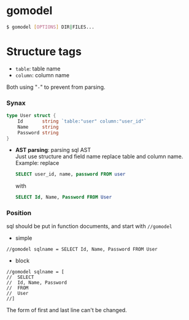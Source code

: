 # gomodel
```sh
$ gomodel [OPTIONS] DIR|FILES...
```

# Structure tags
* `table`: table name
* `column`: column name

Both using "`-`" to prevent from parsing.

### Synax
```Go
type User struct {
    Id       string `table:"user" column:"user_id"`
    Name     string
    Password string
}
```

* **AST parsing**: parsing sql AST  
    Just use structure and field name replace table and column name.
    Example: 
    replace 
    ```sql
    SELECT user_id, name, password FROM user
    ```
    with 
    ```sql
    SELECT Id, Name, Password FROM User
    ```

### Position
sql should be put in function documents, and start with `//gomodel `
* simple
```
//gomodel sqlname = SELECT Id, Name, Password FROM User
```

* block
```
//gomodel sqlname = [
//  SELECT
//  Id, Name, Password
//  FROM
//  User
//]
```
The form of first and last line can't be changed.
